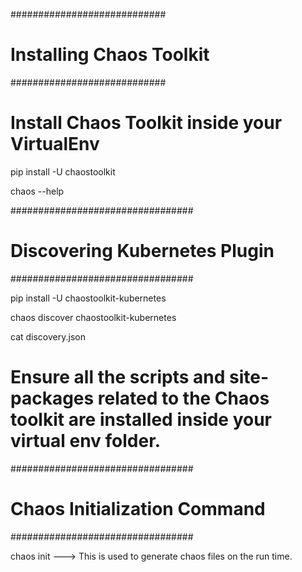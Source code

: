 ############################
# Installing Chaos Toolkit #
############################

# Install Chaos Toolkit inside your VirtualEnv

pip install -U chaostoolkit

chaos --help

#################################
# Discovering Kubernetes Plugin #
#################################

pip install -U chaostoolkit-kubernetes

chaos discover chaostoolkit-kubernetes

cat discovery.json

# Ensure all the scripts and site-packages related to the Chaos toolkit are installed inside your virtual env folder.

#################################
# Chaos Initialization Command  #
#################################

chaos init ---> This is used to generate chaos files on the run time.